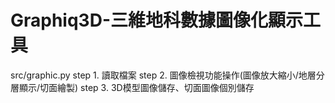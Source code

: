 # Graphiq3D-三維地科數據圖像化顯示工具
  src/graphic.py
  step 1. 讀取檔案
  step 2. 圖像檢視功能操作(圖像放大縮小/地層分層顯示/切面繪製)
  step 3. 3D模型圖像儲存、切面圖像個別儲存
